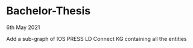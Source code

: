 # Bachelor-Thesis

6th May 2021

Add a sub-graph of IOS PRESS LD Connect KG containing all the entities 
